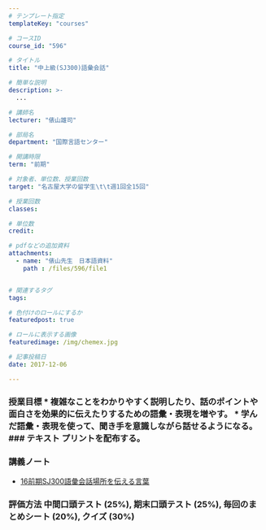 ```yaml
---
# テンプレート指定
templateKey: "courses"

# コースID
course_id: "596"

# タイトル
title: "中上級(SJ300)語彙会話"

# 簡単な説明
description: >-
  ...

# 講師名
lecturer: "俵山雄司"

# 部局名
department: "国際言語センター"

# 開講時限
term: "前期"

# 対象者、単位数、授業回数
target: "名古屋大学の留学生\t\t週1回全15回"

# 授業回数
classes: 

# 単位数
credit: 

# pdfなどの追加資料
attachments: 
  - name: "俵山先生　日本語資料" 
    path : /files/596/file1


# 関連するタグ
tags:

# 色付けのロールにするか
featuredpost: true

# ロールに表示する画像
featuredimage: /img/chemex.jpg

# 記事投稿日
date: 2017-12-06

---
```




### 授業目標 * 複雑なことをわかりやすく説明したり、話のポイントや面白さを効果的に伝えたりするための語彙・表現を増やす。 * 学んだ語彙・表現を使って、聞き手を意識しながら話せるようになる。 ### テキスト プリントを配布する。

### 講義ノート

- [16前期SJ300語彙会話場所を伝える言葉](/files/596/file1)


### 評価方法 中間口頭テスト (25%), 期末口頭テスト (25%), 毎回のまとめシート (20%), クイズ (30%)

